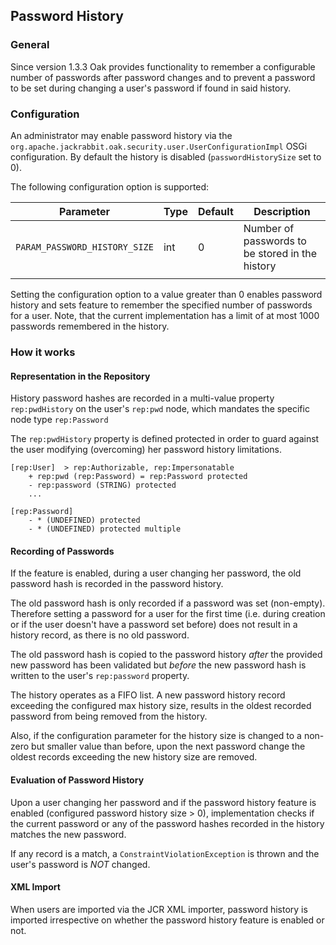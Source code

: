 <!--
   Licensed to the Apache Software Foundation (ASF) under one or more
   contributor license agreements.  See the NOTICE file distributed with
   this work for additional information regarding copyright ownership.
   The ASF licenses this file to You under the Apache License, Version 2.0
   (the "License"); you may not use this file except in compliance with
   the License.  You may obtain a copy of the License at

       http://www.apache.org/licenses/LICENSE-2.0

   Unless required by applicable law or agreed to in writing, software
   distributed under the License is distributed on an "AS IS" BASIS,
   WITHOUT WARRANTIES OR CONDITIONS OF ANY KIND, either express or implied.
   See the License for the specific language governing permissions and
   limitations under the License.
-->

Password History
--------------------------------------------------------------------------------

### General

Since version 1.3.3 Oak provides functionality to remember a configurable number 
of passwords after password changes and to prevent a password to
be set during changing a user's password if found in said history.

### Configuration

An administrator may enable password history via the
`org.apache.jackrabbit.oak.security.user.UserConfigurationImpl`
OSGi configuration. By default the history is disabled (`passwordHistorySize` set to 0).

The following configuration option is supported:

| Parameter                     | Type    | Default  | Description        |
|-------------------------------|---------|----------|--------------------|
| `PARAM_PASSWORD_HISTORY_SIZE` | int     | 0        | Number of passwords to be stored in the history |
|  |  |  |  |

Setting the configuration option to a value greater than 0 enables password
history and sets feature to remember the specified number of passwords for a user.
Note, that the current implementation has a limit of at most 1000 passwords
remembered in the history.

### How it works

#### Representation in the Repository

History password hashes are recorded in a multi-value property `rep:pwdHistory` on
the user's `rep:pwd` node, which mandates the specific node type `rep:Password`
        
The `rep:pwdHistory` property is defined protected in order to guard against the 
user modifying (overcoming) her password history limitations.

    [rep:User]  > rep:Authorizable, rep:Impersonatable
        + rep:pwd (rep:Password) = rep:Password protected
        - rep:password (STRING) protected
        ...
        
    [rep:Password]
        - * (UNDEFINED) protected
        - * (UNDEFINED) protected multiple

#### Recording of Passwords

If the feature is enabled, during a user changing her password, the old password
hash is recorded in the password history.

The old password hash is only recorded if a password was set (non-empty).
Therefore setting a password for a user for the first time (i.e. during creation
or if the user doesn't have a password set before) does not result in a history
record, as there is no old password.

The old password hash is copied to the password history *after* the provided new
password has been validated but *before* the new password hash is written to the
user's `rep:password` property.

The history operates as a FIFO list. A new password history record exceeding the
configured max history size, results in the oldest recorded password from being
removed from the history.

Also, if the configuration parameter for the history size is changed to a non-zero
but smaller value than before, upon the next password change the oldest records
exceeding the new history size are removed.       

#### Evaluation of Password History

Upon a user changing her password and if the password history feature is enabled
(configured password history size > 0), implementation checks if the current
password or  any of the password hashes recorded in the history matches the new
password.

If any record is a match, a `ConstraintViolationException` is thrown and the
user's password is *NOT* changed.

#### XML Import

When users are imported via the JCR XML importer, password history is imported
irrespective on whether the password history feature is enabled or not.
